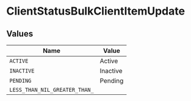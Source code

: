 # ClientStatusBulkClientItemUpdate


## Values

| Name                          | Value                         |
| ----------------------------- | ----------------------------- |
| `ACTIVE`                      | Active                        |
| `INACTIVE`                    | Inactive                      |
| `PENDING`                     | Pending                       |
| `LESS_THAN_NIL_GREATER_THAN_` | <nil>                         |
